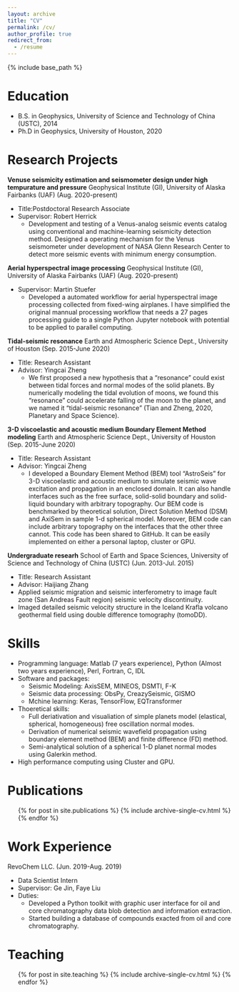 ```yaml
---
layout: archive
title: "CV"
permalink: /cv/
author_profile: true
redirect_from:
  - /resume
---
```


{% include base_path %}

Education
======
* B.S. in Geophysics, University of Science and Technology of China (USTC), 2014
* Ph.D in Geophysics, University of Houston, 2020

Research Projects
======
**Venuse seismicity estimation and seismometer design under high tempurature and pressure** 
Geophysical Institute (GI), University of Alaska Fairbanks (UAF) (Aug. 2020-present)
* Title:Postdoctoral Research Associate                           
* Supervisor: Robert Herrick				  
  *	Development and testing of a Venus-analog seismic events catalog using conventional and machine-learning seismicity detection method. Designed a operating mechanism for the Venus seismometer under development of NASA Glenn Research Center to detect more seismic events with minimum energy consumption. 

**Aerial hyperspectral image processing** 
Geophysical Institute (GI), University of Alaska Fairbanks (UAF) (Aug. 2020-present)
* Supervisor: Martin Stuefer
  * Developed a automated workflow for aerial hyperspectral image processing collected from fixed-wing airplanes. I have simplified the original mannual processing workflow that needs a 27 pages processing guide to a single Python Jupyter notebook with potential to be applied to parallel computing.

**Tidal-seismic resonance** 
Earth and Atmospheric Science Dept., University of Houston  (Sep. 2015-June 2020)				
* Title: Research Assistant	                           
* Advisor: Yingcai Zheng					 
  * We first proposed a new hypothesis that a “resonance” could exist between tidal forces and normal modes of the solid planets. By numerically modeling the tidal evolution of moons, we found this “resonance” could accelerate falling of the moon to the planet, and we named it “tidal-seismic resonance” (Tian and Zheng, 2020, Planetary and Space Science). 

**3-D viscoelastic and acoustic medium Boundary Element Method modeling** 
Earth and Atmospheric Science Dept., University of Houston  (Sep. 2015-June 2020)				
* Title: Research Assistant	                           
* Advisor: Yingcai Zheng		
  * I developed a Boundary Element Method (BEM) tool “AstroSeis” for 3-D viscoelastic and acoustic medium to simulate seismic wave excitation and propagation in an enclosed domain. It can also handle interfaces such as the free surface, solid-solid boundary and solid-liquid boundary with arbitrary topography. Our BEM code is benchmarked by theoretical solution, Direct Solution Method (DSM) and AxiSem in sample 1-d spherical model. Moreover, BEM code can include arbitrary topography on the interfaces that the other three cannot. This code has been shared to GitHub. It can be easily implemented on either a personal laptop, cluster or GPU. 

**Undergraduate researh** 
School of Earth and Space Sciences, University of Science and Technology of China (USTC)	(Jun. 2013-Jul. 2015)	
*  Title: Research Assistant	                               
*  Advisor: Haijiang Zhang				           
  * Applied seismic migration and seismic interferometry to image fault zone (San Andreas Fault region) seismic velocity discontinuity.
  * Imaged detailed seismic velocity structure in the Iceland Krafla volcano geothermal field using double difference tomography (tomoDD).


  
Skills
======
* Programming language: Matlab (7 years experience), Python (Almost two years experience), Perl, Fortran, C, IDL
* Software and packages: 
  * Seismic Modeling: AxisSEM, MINEOS, DSMTI, F-K
  * Seismic data processing: ObsPy, CreazySeismic, GISMO
  * Mchine learning: Keras, TensorFlow, EQTransformer
* Thoeretical skills: 
  * Full deriativation and visualiation of simple planets model (elastical, spherical, homogeneous) free oscillation normal modes.
  * Derivation of numerical seismic wavefield propagation using boundary element method (BEM) and finite difference (FD) method.
  * Semi-analytical solution of a spherical 1-D planet normal modes using Galerkin method.
* High performance computing using Cluster and GPU.

Publications
======

  <ul>{% for post in site.publications %}
    {% include archive-single-cv.html %}
  {% endfor %}</ul>
  
  
 Work Experience
======
   RevoChem LLC.  (Jun. 2019-Aug. 2019)
*  Data Scientist Intern		
*  Supervisor: Ge Jin, Faye Liu					
* Duties: 
  * Developed a Python toolkit with graphic user interface for oil and core chromatography data blob detection and information extraction.
  *	Started building a database of compounds exacted from oil and core chromatography.
 

  
Teaching
======
  <ul>{% for post in site.teaching %}
    {% include archive-single-cv.html %}
  {% endfor %}</ul>
  

